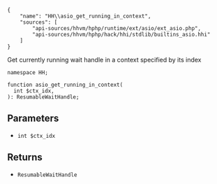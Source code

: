 ``` yamlmeta
{
    "name": "HH\\asio_get_running_in_context",
    "sources": [
        "api-sources/hhvm/hphp/runtime/ext/asio/ext_asio.php",
        "api-sources/hhvm/hphp/hack/hhi/stdlib/builtins_asio.hhi"
    ]
}
```




Get currently running wait handle in a context specified by its index




``` Hack
namespace HH;

function asio_get_running_in_context(
  int $ctx_idx,
): ResumableWaitHandle;
```




## Parameters




+ ` int $ctx_idx `




## Returns




* ` ResumableWaitHandle `
<!-- HHAPIDOC -->
